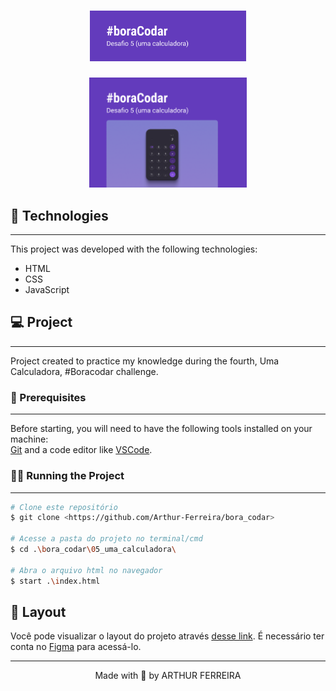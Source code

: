 <h1 align="center">
  <img alt="Uma Calculadora Logo" src="./assets/logo.png" width="250px">
</h1>


<p align="center">
  <img alt="Uma Calculadora Layout" title="Um chat" src="./assets/capa.png" width="50%" />
</p>

## 🧰 Technologies
---

This project was developed with the following technologies:

- HTML
- CSS
- JavaScript

## 💻 Project
---

Project created to practice my knowledge during the fourth, Uma Calculadora, #Boracodar challenge.


### 👀 Prerequisites
---

Before starting, you will need to have the following tools installed on your machine:<br/>
[Git](https://git-scm.com) and a code editor like [VSCode](https://code.visualstudio.com/).

### 👨‍💻 Running the Project
---

```bash
# Clone este repositório
$ git clone <https://github.com/Arthur-Ferreira/bora_codar>

# Acesse a pasta do projeto no terminal/cmd
$ cd .\bora_codar\05_uma_calculadora\

# Abra o arquivo html no navegador
$ start .\index.html
```

## 🔖 Layout

Você pode visualizar o layout do projeto através [desse link](https://www.figma.com/community/file/1202607074523509182). É necessário ter conta no [Figma](https://figma.com) para acessá-lo.


---
<p align="center">
Made with 🖤 by ARTHUR FERREIRA
</p>